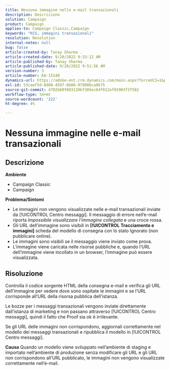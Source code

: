 ```yaml
---
title: Nessuna immagine nelle e-mail transazionali
description: Descrizione
solution: Campaign
product: Campaign
applies-to: Campaign Classic,Campaign
keywords: "KCS, immagini transazionali"
resolution: Resolution
internal-notes: null
bug: false
article-created-by: Tanay Sharma .
article-created-date: 9/20/2022 9:33:12 AM
article-published-by: Tanay Sharma .
article-published-date: 9/20/2022 9:51:56 AM
version-number: 3
article-number: KA-15140
dynamics-url: https://adobe-ent.crm.dynamics.com/main.aspx?forceUCI=1&pagetype=entityrecord&etn=knowledgearticle&id=961ae13a-c738-ed11-9db1-002248086735
exl-id: 53caef5d-8d08-4597-8b06-97900bca9675
source-git-commit: 4702b69f883128bf305ec64f012ef01903f3f582
workflow-type: tm+mt
source-wordcount: '222'
ht-degree: 4%

---
```


# Nessuna immagine nelle e-mail transazionali

## Descrizione

<b>Ambiente</b>
- Campaign Classic
- Campaign



<b>Problema/Sintomi</b>
- Le immagini non vengono visualizzate nelle e-mail transazionali inviate da [!UICONTROL Centro messaggi]. Il messaggio di errore nell’e-mail riporta *Impossibile visualizzare l&#39;immagine collegata* e una croce rossa.
- Gli URL dell’immagine sono visibili in <b>[!UICONTROL Tracciamento e immagini]</b> scheda del modello di consegna con lo stato Ignorato (non pubblicare online).
- Le immagini sono visibili se il messaggio viene inviato come prova.
- L’immagine viene caricata nelle risorse pubbliche e, quando l’URL dell’immagine viene incollato in un browser, l’immagine può essere visualizzata.



## Risoluzione






Controlla il codice sorgente HTML della consegna e-mail e verifica gli URL dell’immagine per vedere dove sono ospitate le immagini e se l’URL corrisponde all’URL della risorsa pubblica dell’istanza.



Le bozze per i messaggi transazionali vengono inviate direttamente dall’istanza di marketing e non passano attraverso [!UICONTROL Centro messaggi], quindi il fatto che Proof sia ok è irrilevante.



Se gli URL delle immagini non corrispondono, aggiornali correttamente nel modello dei messaggi transazionali e ripubblica il modello in [!UICONTROL Centro messaggi].


<b>Causa</b>
Quando un modello viene sviluppato nell’ambiente di staging e importato nell’ambiente di produzione senza modificare gli URL e gli URL non corrispondono all’URL pubblicato, le immagini non vengono visualizzate correttamente nell’e-mail.
